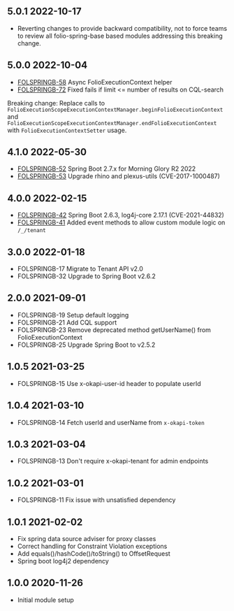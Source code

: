 ## 5.0.1 2022-10-17
* Reverting changes to provide backward compatibility, not to force teams to review all folio-spring-base based modules addressing this breaking change.

## 5.0.0 2022-10-04
 * [FOLSPRINGB-58](https://issues.folio.org/browse/FOLSPRINGB-58) Async FolioExecutionContext helper
 * [FOLSPRINGB-72](https://issues.folio.org/browse/FOLSPRINGB-72) Fixed fails if limit <= number of results on CQL-search

Breaking change: Replace calls to `FolioExecutionScopeExecutionContextManager.beginFolioExecutionContext` and  `FolioExecutionScopeExecutionContextManager.endFolioExecutionContext` with `FolioExecutionContextSetter` usage.

## 4.1.0 2022-05-30
* [FOLSPRINGB-52](https://issues.folio.org/projects/FOLSPRINGB/issues/FOLSPRINGB-52) Spring Boot 2.7.x for Morning Glory R2 2022
* [FOLSPRINGB-53](https://issues.folio.org/projects/FOLSPRINGB/issues/FOLSPRINGB-53) Upgrade rhino and plexus-utils (CVE-2017-1000487)

## 4.0.0 2022-02-15
 * [FOLSPRINGB-42](https://issues.folio.org/projects/FOLSPRINGB/issues/FOLSPRINGB-42) Spring Boot 2.6.3, log4j-core 2.17.1 (CVE-2021-44832) 
 * [FOLSPRINGB-41](https://issues.folio.org/projects/FOLSPRINGB/issues/FOLSPRINGB-41) Added event methods to allow custom module logic on `/_/tenant`

## 3.0.0 2022-01-18
 * FOLSPRINGB-17 Migrate to Tenant API v2.0
 * FOLSPRINGB-32 Upgrade to Spring Boot v2.6.2

## 2.0.0 2021-09-01
 * FOLSPRINGB-19 Setup default logging
 * FOLSPRINGB-21 Add CQL support
 * FOLSPRINGB-23 Remove deprecated method getUserName() from FolioExecutionContext
 * FOLSPRINGB-25 Upgrade Spring Boot to v2.5.2

## 1.0.5 2021-03-25
 * FOLSPRINGB-15 Use x-okapi-user-id header to populate userId

## 1.0.4 2021-03-10
 * FOLSPRINGB-14 Fetch userId and userName from `x-okapi-token`

## 1.0.3 2021-03-04
 * FOLSPRINGB-13 Don't require x-okapi-tenant for admin endpoints

## 1.0.2 2021-03-01
 * FOLSPRINGB-11 Fix issue with unsatisfied dependency

## 1.0.1 2021-02-02
 * Fix spring data source adviser for proxy classes
 * Correct handling for Constraint Violation exceptions
 * Add equals()/hashCode()/toString() to OffsetRequest
 * Spring boot log4j2 dependency

## 1.0.0 2020-11-26
 * Initial module setup

